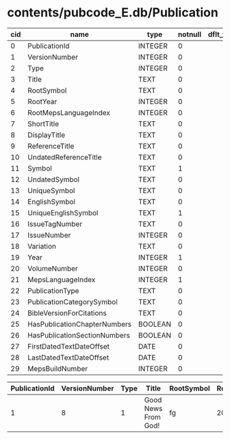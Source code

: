 # contents/pubcode_E.db/Publication

|cid|name|type|notnull|dflt_value|pk|
| - | -- | -- | ----- | -------- | - |
|0|PublicationId|INTEGER|0||1|
|1|VersionNumber|INTEGER|0||0|
|2|Type|INTEGER|0||0|
|3|Title|TEXT|0||0|
|4|RootSymbol|TEXT|0||0|
|5|RootYear|INTEGER|0||0|
|6|RootMepsLanguageIndex|INTEGER|0||0|
|7|ShortTitle|TEXT|0||0|
|8|DisplayTitle|TEXT|0||0|
|9|ReferenceTitle|TEXT|0||0|
|10|UndatedReferenceTitle|TEXT|0||0|
|11|Symbol|TEXT|1||0|
|12|UndatedSymbol|TEXT|0||0|
|13|UniqueSymbol|TEXT|0||0|
|14|EnglishSymbol|TEXT|0||0|
|15|UniqueEnglishSymbol|TEXT|1||0|
|16|IssueTagNumber|TEXT|0||0|
|17|IssueNumber|INTEGER|0||0|
|18|Variation|TEXT|0||0|
|19|Year|INTEGER|1||0|
|20|VolumeNumber|INTEGER|0||0|
|21|MepsLanguageIndex|INTEGER|1||0|
|22|PublicationType|TEXT|0||0|
|23|PublicationCategorySymbol|TEXT|0||0|
|24|BibleVersionForCitations|TEXT|0||0|
|25|HasPublicationChapterNumbers|BOOLEAN|0||0|
|26|HasPublicationSectionNumbers|BOOLEAN|0||0|
|27|FirstDatedTextDateOffset|DATE|0||0|
|28|LastDatedTextDateOffset|DATE|0||0|
|29|MepsBuildNumber|INTEGER|0||0|

| PublicationId | VersionNumber | Type | Title | RootSymbol | RootYear | RootMepsLanguageIndex | ShortTitle | DisplayTitle | ReferenceTitle | UndatedReferenceTitle | Symbol | UndatedSymbol | UniqueSymbol | EnglishSymbol | UniqueEnglishSymbol | IssueTagNumber | IssueNumber | Variation | Year | VolumeNumber | MepsLanguageIndex | PublicationType | PublicationCategorySymbol | BibleVersionForCitations | HasPublicationChapterNumbers | HasPublicationSectionNumbers | FirstDatedTextDateOffset | LastDatedTextDateOffset | MepsBuildNumber |
| - | - | - | - | - | - | - | - | - | - | - | - | - | - | - | - | - | - | - | - | - | - | - | - | - | - | - | - | - | - |
|1|8|1|Good News From God!|fg|2012|0|Good News|Good News  (fg)|Good News|Good News|fg|fg|fg|fg|fg|0|0||2012|0|0|Brochure|brch|NWTR|1|0|19691231|19691231|8427|
